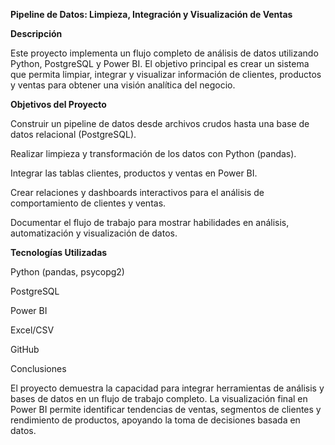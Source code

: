 **Pipeline de Datos: Limpieza, Integración y Visualización de Ventas**

**Descripción**

Este proyecto implementa un flujo completo de análisis de datos utilizando Python, PostgreSQL y Power BI.
El objetivo principal es crear un sistema que permita limpiar, integrar y visualizar información de clientes, productos y ventas para obtener una visión analítica del negocio.

**Objetivos del Proyecto**

Construir un pipeline de datos desde archivos crudos hasta una base de datos relacional (PostgreSQL).

Realizar limpieza y transformación de los datos con Python (pandas).

Integrar las tablas clientes, productos y ventas en Power BI.

Crear relaciones y dashboards interactivos para el análisis de comportamiento de clientes y ventas.

Documentar el flujo de trabajo para mostrar habilidades en análisis, automatización y visualización de datos.

**Tecnologías Utilizadas**

Python (pandas, psycopg2)

PostgreSQL

Power BI

Excel/CSV

GitHub

Conclusiones

El proyecto demuestra la capacidad para integrar herramientas de análisis y bases de datos en un flujo de trabajo completo.
La visualización final en Power BI permite identificar tendencias de ventas, segmentos de clientes y rendimiento de productos, apoyando la toma de decisiones basada en datos.

